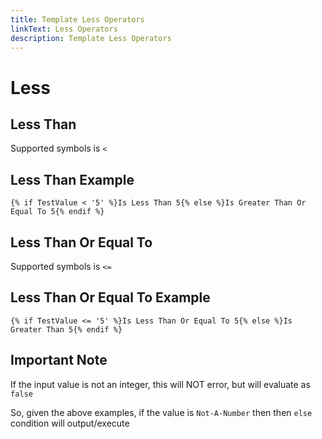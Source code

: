 ```yaml
---
title: Template Less Operators
linkText: Less Operators
description: Template Less Operators
---
```


# Less

## Less Than

Supported symbols is `<`

## Less Than Example

```text
{% if TestValue < '5' %}Is Less Than 5{% else %}Is Greater Than Or Equal To 5{% endif %}
```

## Less Than Or Equal To

Supported symbols is `<=`

## Less Than Or Equal To Example

```text
{% if TestValue <= '5' %}Is Less Than Or Equal To 5{% else %}Is Greater Than 5{% endif %}
```

## Important Note

If the input value is not an integer, this will NOT error, but will evaluate as `false`

So, given the above examples, if the value is `Not-A-Number` then then `else` condition will output/execute